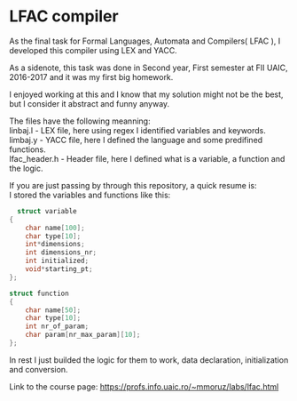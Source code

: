 # LFAC compiler
As the final task for Formal Languages, Automata and Compilers( LFAC ), I developed this compiler using LEX and YACC.  

As a sidenote, this task was done in Second year, First semester at FII UAIC, 2016-2017 and it was my first big homework.  

I enjoyed working at this and I know that my solution might not be the best, but I consider it abstract and funny anyway.

The files have the following meanning:  
linbaj.l - LEX file, here using regex I identified variables and keywords.  
limbaj.y - YACC file, here I defined the language and some predifined functions.  
lfac_header.h - Header file, here I defined what is a variable, a function and the logic.  

If you are just passing by through this repository, a quick resume is:  
  I stored the variables and functions like this:  
```C++
  struct variable
{
	char name[100];
	char type[10];
	int*dimensions;
	int dimensions_nr;
	int initialized;
	void*starting_pt;
};

struct function
{
	char name[50];
	char type[10];
	int nr_of_param;
	char param[nr_max_param][10];
};
```

In rest I just builded the logic for them to work, data declaration, initialization and conversion.  

Link to the course page: https://profs.info.uaic.ro/~mmoruz/labs/lfac.html  
